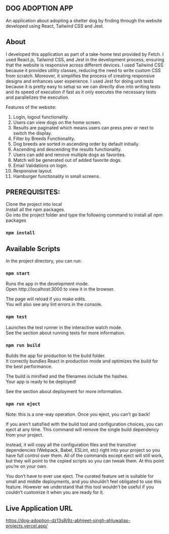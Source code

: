 ## DOG ADOPTION APP

An application about adopting a shelter dog by finding through the website developed using React, Tailwind CSS and Jest.

## About

I developed this application as part of a take-home test provided by Fetch. I used React.js, Tailwind CSS, and Jest in the development process, ensuring that the website is responsive across different devices. I used Tailwind CSS because it provides utility classes, reducing the need to write custom CSS from scratch. Moreover, it simplifies the process of creating responsive designs and enhances user experience. I used Jest for doing unit tests because it is pretty easy to setup so we can directly dive into writing tests and its speed of execution if fast as it only executes the necessary tests and parallelizes the execution.

Features of the website:

1. Login, logout functionality.
2. Users can view dogs on the home screen.
3. Results are paginated which means users can press prev or next to switch the display.
4. Filter by Breeds Functionality.
5. Dog breeds are sorted in ascending order by default initially.
6. Ascending and descending the results functionality.
7. Users can add and remove multiple dogs as favorites.
8. Match will be generated out of added favorite dogs.
9. Email Validations on login.
10. Responsive layout.
11. Hamburger functionality in small screens.

## PREREQUISITES:

Clone the project into local <br>
Install all the npm packages. <br>
Go into the project folder and type the following command to install all npm packages
### `npm install`

## Available Scripts
In the project directory, you can run:

### `npm start`
Runs the app in the development mode. <br>
Open http://localhost:3000 to view it in the browser.

The page will reload if you make edits. <br>
You will also see any lint errors in the console.

### `npm test`
Launches the test runner in the interactive watch mode. <br>
See the section about running tests for more information.

### `npm run build`
Builds the app for production to the build folder. <br>
It correctly bundles React in production mode and optimizes the build for the best performance.

The build is minified and the filenames include the hashes. <br>
Your app is ready to be deployed!

See the section about deployment for more information.

### `npm run eject`
Note: this is a one-way operation. Once you eject, you can’t go back!

If you aren’t satisfied with the build tool and configuration choices, you can eject at any time. This command will remove the single build dependency from your project.

Instead, it will copy all the configuration files and the transitive dependencies (Webpack, Babel, ESLint, etc) right into your project so you have full control over them. All of the commands except eject will still work, but they will point to the copied scripts so you can tweak them. At this point you’re on your own.

You don’t have to ever use eject. The curated feature set is suitable for small and middle deployments, and you shouldn’t feel obligated to use this feature. However we understand that this tool wouldn’t be useful if you couldn’t customize it when you are ready for it.

## Live Application URL

https://dog-adoption-dz13s8j9z-abhijeet-singh-ahluwalias-projects.vercel.app/
